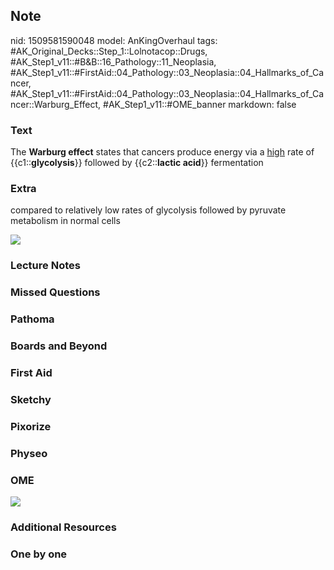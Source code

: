 ## Note
nid: 1509581590048
model: AnKingOverhaul
tags: #AK_Original_Decks::Step_1::Lolnotacop::Drugs, #AK_Step1_v11::#B&B::16_Pathology::11_Neoplasia, #AK_Step1_v11::#FirstAid::04_Pathology::03_Neoplasia::04_Hallmarks_of_Cancer, #AK_Step1_v11::#FirstAid::04_Pathology::03_Neoplasia::04_Hallmarks_of_Cancer::Warburg_Effect, #AK_Step1_v11::#OME_banner
markdown: false

### Text
The <b>Warburg effect</b> states that cancers produce energy via a
<u>high</u> rate of {{c1::<b>glycolysis</b>}} followed by
{{c2::<b>lactic acid</b>}} fermentation

### Extra
compared to relatively low rates of glycolysis followed by pyruvate
metabolism in normal cells
<div><img src="paste-5184025526720.jpg"></div>

### Lecture Notes


### Missed Questions


### Pathoma


### Boards and Beyond


### First Aid


### Sketchy


### Pixorize


### Physeo


### OME
<div class="ome-widget">
  <a href="https://onlinemeded.org?ref=anki"><img src=
  "_OME_AnkiFlashcards_General_3.png"></a>
</div>

### Additional Resources


### One by one

